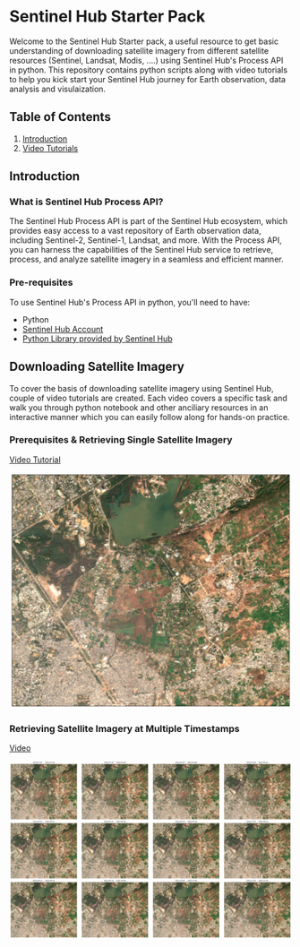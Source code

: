 # Sentinel Hub Starter Pack

Welcome to the Sentinel Hub Starter pack, a useful resource to get basic understanding of downloading satellite imagery from different satellite resources (Sentinel, Landsat, Modis, ....) using Sentinel Hub's Process API in python. This repository contains python scripts along with video tutorials to help you kick start your Sentinel Hub journey for Earth observation, data analysis and visulaization. 

## Table of Contents

1. [Introduction](#introduction)
2. [Video Tutorials](#video-tutorials)

## Introduction

### What is Sentinel Hub Process API?

The Sentinel Hub Process API is part of the Sentinel Hub ecosystem, which provides easy access to a vast repository of Earth observation data, including Sentinel-2, Sentinel-1, Landsat, and more. With the Process API, you can harness the capabilities of the Sentinel Hub service to retrieve, process, and analyze satellite imagery in a seamless and efficient manner. 

### Pre-requisites

To use Sentinel Hub's Process API in python, you'll need to have:

- Python
- [Sentinel Hub Account](https://www.sentinel-hub.com/)
- [Python Library provided by Sentinel Hub](https://sentinelhub-py.readthedocs.io/en/latest/index.html) 


## Downloading Satellite Imagery

To cover the basis of downloading satellite imagery using Sentinel Hub, couple of video tutorials are created. Each video covers a specific task and walk you through python notebook and other anciliary resources in an interactive manner which you can easily follow along for hands-on practice.

### Prerequisites & Retrieving Single Satellite Imagery

[Video Tutorial](https://drive.google.com/file/d/1kfzSp2aU3qahWpALy5ay7k8KrZ-WwPaT/view?usp=sharing)

![alt text](https://github.com/Vision-At-SEECS/Sentinel_Hub_Starter/blob/main/Single%20Date%20Imagery/clear_image.png)


### Retrieving Satellite Imagery at Multiple Timestamps

[Video](https://drive.google.com/file/d/1ET1OPIZUQPwcqIcjkmrOkQ9LpEntP4EL/view?usp=sharing)

![alt text](https://github.com/Vision-At-SEECS/Sentinel_Hub_Starter/blob/main/Multi%20Timestamps%20Imagery/multiple_timestamps.png)

